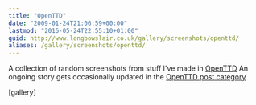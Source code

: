 ```yaml
---
title: "OpenTTD"
date: "2009-01-24T21:06:59+00:00"
lastmod: "2016-05-24T22:55:10+01:00"
guid: http://www.longbowslair.co.uk/gallery/screenshots/openttd/
aliases: /gallery/screenshots/openttd/
---
```


A collection of random screenshots from stuff I've made in [OpenTTD](http://www.openttd.org)
An ongoing story gets occasionally updated in the [OpenTTD post category](/category/openttd/)

\[gallery\]
